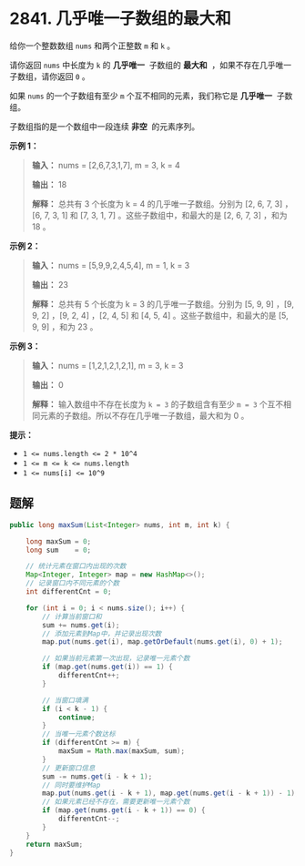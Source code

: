 # 2841. 几乎唯一子数组的最大和

给你一个整数数组 `nums` 和两个正整数 `m` 和 `k` 。

请你返回 `nums` 中长度为 `k` 的 **几乎唯一**  子数组的 **最大和**  ，如果不存在几乎唯一子数组，请你返回 `0` 。

如果 `nums` 的一个子数组有至少 `m` 个互不相同的元素，我们称它是 **几乎唯一**  子数组。

子数组指的是一个数组中一段连续 **非空**  的元素序列。

**示例 1：**

> **输入：** nums = \[2,6,7,3,1,7], m = 3, k = 4
> 
> **输出：** 18
> 
> **解释：** 总共有 3 个长度为 k = 4 的几乎唯一子数组。分别为 \[2, 6, 7, 3] ，\[6, 7, 3, 1] 和 \[7, 3, 1, 7] 。这些子数组中，和最大的是 \[2, 6, 7, 3] ，和为 18 。
>

**示例 2：**

> **输入：** nums = \[5,9,9,2,4,5,4], m = 1, k = 3
> 
> **输出：** 23
> 
> **解释：** 总共有 5 个长度为 k = 3 的几乎唯一子数组。分别为 \[5, 9, 9] ，\[9, 9, 2] ，\[9, 2, 4] ，\[2, 4, 5] 和 \[4, 5, 4] 。这些子数组中，和最大的是 \[5, 9, 9] ，和为 23 。
>

**示例 3：**

> **输入：** nums = \[1,2,1,2,1,2,1], m = 3, k = 3
> 
> **输出：** 0
> 
> **解释：** 输入数组中不存在长度为 `k = 3` 的子数组含有至少  `m = 3` 个互不相同元素的子数组。所以不存在几乎唯一子数组，最大和为 0 。
>

**提示：**

*   `1 <= nums.length <= 2 * 10^4`
*   `1 <= m <= k <= nums.length`
*   `1 <= nums[i] <= 10^9`

## 题解

```java
public long maxSum(List<Integer> nums, int m, int k) {

    long maxSum = 0;
    long sum    = 0;

    // 统计元素在窗口内出现的次数
    Map<Integer, Integer> map = new HashMap<>();
    // 记录窗口内不同元素的个数
    int differentCnt = 0;

    for (int i = 0; i < nums.size(); i++) {
        // 计算当前窗口和
        sum += nums.get(i);
        // 添加元素到Map中，并记录出现次数
        map.put(nums.get(i), map.getOrDefault(nums.get(i), 0) + 1);

        // 如果当前元素第一次出现，记录唯一元素个数
        if (map.get(nums.get(i)) == 1) {
            differentCnt++;
        }

        // 当窗口填满
        if (i < k - 1) {
            continue;
        }
        // 当唯一元素个数达标
        if (differentCnt >= m) {
            maxSum = Math.max(maxSum, sum);
        }
        // 更新窗口信息
        sum -= nums.get(i - k + 1);
        // 同时要维护Map
        map.put(nums.get(i - k + 1), map.get(nums.get(i - k + 1)) - 1);
        // 如果元素已经不存在，需要更新唯一元素个数
        if (map.get(nums.get(i - k + 1)) == 0) {
            differentCnt--;
        }
    }
    return maxSum;
}
```